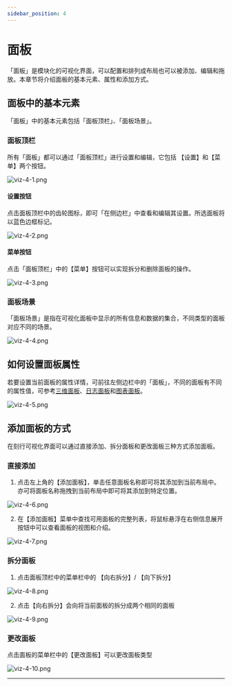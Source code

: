 ```yaml
---
sidebar_position: 4
---
```


# 面板

「面板」是模块化的可视化界面，可以配置和排列成布局也可以被添加、编辑和拖放。本章节将介绍面板的基本元素、属性和添加方式。

## 面板中的基本元素

「面板」中的基本元素包括「面板顶栏」、「面板场景」。

### 面板顶栏

所有「面板」都可以通过「面板顶栏」进行设置和编辑，它包括 【设置】和【菜单】两个按钮。

![viz-4-1.png](./img/viz-4-1.png)

#### 设置按钮

点击面板顶栏中的齿轮图标，即可「在侧边栏」中查看和编辑其设置。所选面板将以蓝色边框标记。

![viz-4-2.png](./img/viz-4-2.png)

#### 菜单按钮

点击「面板顶栏」中的【菜单】按钮可以实现拆分和删除面板的操作。

![viz-4-3.png](./img/viz-4-3.png)

### 面板场景

「面板场景」是指在可视化面板中显示的所有信息和数据的集合，不同类型的面板对应不同的场景。

![viz-4-4.png](./img/viz-4-4.png)

## 如何设置面板属性

若要设置当前面板的属性详情，可前往左侧边栏中的「面板」，不同的面板有不同的属性值，可参考[三维面板](./5-3d-panel.md)、[日志面板](./6-log-panel.md)和[图表面板](./7-plot-panel.md)。

![viz-4-5.png](./img/viz-4-5.png)

## 添加面板的方式

在刻行可视化界面可以通过直接添加、拆分面板和更改面板三种方式添加面板。

### 直接添加

1. 点击左上角的【添加面板】，单击任意面板名称即可将其添加到当前布局中。亦可将面板名称拖拽到当前布局中即可将其添加到特定位置。

![viz-4-6.png](./img/viz-4-6.png)

2. 在【添加面板】菜单中查找可用面板的完整列表，将鼠标悬浮在右侧信息展开按钮中可以查看面板的视图和介绍。

![viz-4-7.png](./img/viz-4-7.png)

### 拆分面板

1. 点击面板顶栏中的菜单栏中的 【向右拆分】/ 【向下拆分】

![viz-4-8.png](./img/viz-4-8.png)

2. 点击【向右拆分】会向将当前面板的拆分成两个相同的面板

![viz-4-9.png](./img/viz-4-9.png)

### 更改面板

点击面板的菜单栏中的【更改面板】可以更改面板类型

![viz-4-10.png](./img/viz-4-10.png)

---

